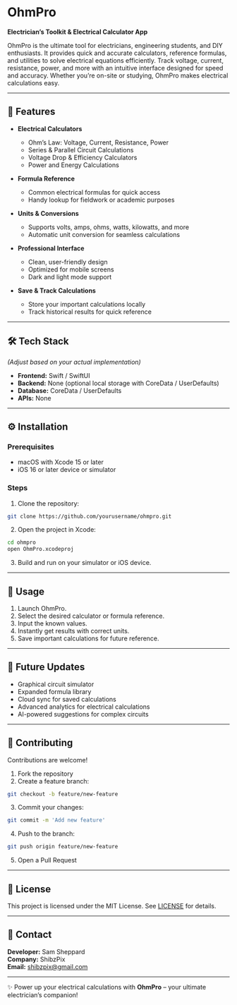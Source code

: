 # OhmPro

**Electrician’s Toolkit & Electrical Calculator App**

OhmPro is the ultimate tool for electricians, engineering students, and DIY enthusiasts. It provides quick and accurate calculators, reference formulas, and utilities to solve electrical equations efficiently. Track voltage, current, resistance, power, and more with an intuitive interface designed for speed and accuracy. Whether you’re on-site or studying, OhmPro makes electrical calculations easy.

---

## 🚀 Features

- **Electrical Calculators**
  - Ohm’s Law: Voltage, Current, Resistance, Power
  - Series & Parallel Circuit Calculations
  - Voltage Drop & Efficiency Calculators
  - Power and Energy Calculations

- **Formula Reference**
  - Common electrical formulas for quick access
  - Handy lookup for fieldwork or academic purposes

- **Units & Conversions**
  - Supports volts, amps, ohms, watts, kilowatts, and more
  - Automatic unit conversion for seamless calculations

- **Professional Interface**
  - Clean, user-friendly design
  - Optimized for mobile screens
  - Dark and light mode support

- **Save & Track Calculations**
  - Store your important calculations locally
  - Track historical results for quick reference

---

## 🛠️ Tech Stack

*(Adjust based on your actual implementation)*

- **Frontend:** Swift / SwiftUI  
- **Backend:** None (optional local storage with CoreData / UserDefaults)  
- **Database:** CoreData / UserDefaults  
- **APIs:** None  

---

## ⚙️ Installation

### Prerequisites

- macOS with Xcode 15 or later  
- iOS 16 or later device or simulator  

### Steps

1. Clone the repository:  
```bash
git clone https://github.com/yourusername/ohmpro.git
```

2. Open the project in Xcode:  
```bash
cd ohmpro
open OhmPro.xcodeproj
```

3. Build and run on your simulator or iOS device.

---

## 📱 Usage

1. Launch OhmPro.  
2. Select the desired calculator or formula reference.  
3. Input the known values.  
4. Instantly get results with correct units.  
5. Save important calculations for future reference.

---

## 🧩 Future Updates

- Graphical circuit simulator  
- Expanded formula library  
- Cloud sync for saved calculations  
- Advanced analytics for electrical calculations  
- AI-powered suggestions for complex circuits  

---

## 🤝 Contributing

Contributions are welcome!  

1. Fork the repository  
2. Create a feature branch:  
```bash
git checkout -b feature/new-feature
```  
3. Commit your changes:  
```bash
git commit -m 'Add new feature'
```  
4. Push to the branch:  
```bash
git push origin feature/new-feature
```  
5. Open a Pull Request  

---

## 📄 License

This project is licensed under the MIT License. See [LICENSE](LICENSE) for details.

---

## 💬 Contact

**Developer:** Sam Sheppard  
**Company:** ShibzPix  
**Email:** [shibzpix@gmail.com](mailto:shibzpix@gmail.com)  

---

✨ Power up your electrical calculations with **OhmPro** – your ultimate electrician’s companion!
